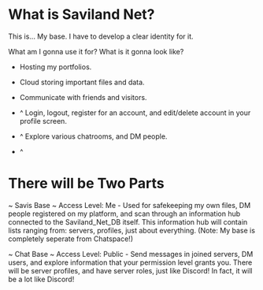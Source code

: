 # What is Saviland Net? 

This is... My base.
I have to develop a clear identity for it.

What am I gonna use it for? 
What is it gonna look like? 

- Hosting my portfolios.
- Cloud storing important files and data.

- Communicate with friends and visitors. 
- ^ Login, logout, register for an account, and edit/delete account in your profile screen. 
- ^ Explore various chatrooms, and DM people. 
- ^ 

# There will be Two Parts

~ Savis Base ~
Access Level: Me - 
Used for safekeeping my own files, DM people registered on my platform, and scan through an information hub connected to the Saviland_Net_DB itself. This information hub will contain lists ranging from: servers, profiles, just about everything. (Note: My base is completely seperate from Chatspace!)

~ Chat Base ~ 
Access Level: Public -
Send messages in joined servers, DM users, and explore information that your permission level grants you. There will be server profiles, and have server roles, just like Discord! In fact, it will be a lot like Discord! 